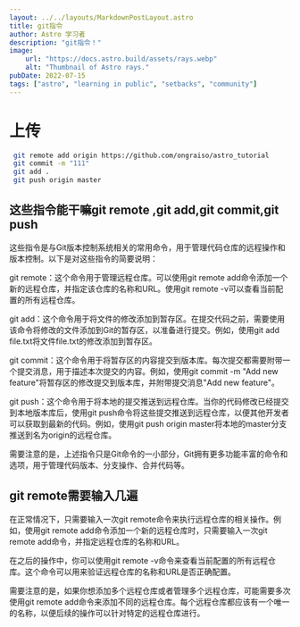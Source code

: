 ```yaml
---
layout: ../../layouts/MarkdownPostLayout.astro
title: git指令
author: Astro 学习者
description: "git指令！"
image:
    url: "https://docs.astro.build/assets/rays.webp"
    alt: "Thumbnail of Astro rays."
pubDate: 2022-07-15
tags: ["astro", "learning in public", "setbacks", "community"]
---
```


# 上传

```bash
 git remote add origin https://github.com/ongraiso/astro_tutorial
 git commit -m "111"
 git add .
 git push origin master
 ```

## 这些指令能干嘛git remote ,git add,git commit,git push

这些指令是与Git版本控制系统相关的常用命令，用于管理代码仓库的远程操作和版本控制。以下是对这些指令的简要说明：

git remote：这个命令用于管理远程仓库。可以使用git remote add命令添加一个新的远程仓库，并指定该仓库的名称和URL。使用git remote -v可以查看当前配置的所有远程仓库。

git add：这个命令用于将文件的修改添加到暂存区。在提交代码之前，需要使用该命令将修改的文件添加到Git的暂存区，以准备进行提交。例如，使用git add file.txt将文件file.txt的修改添加到暂存区。

git commit：这个命令用于将暂存区的内容提交到版本库。每次提交都需要附带一个提交消息，用于描述本次提交的内容。例如，使用git commit -m "Add new feature"将暂存区的修改提交到版本库，并附带提交消息"Add new feature"。

git push：这个命令用于将本地的提交推送到远程仓库。当你的代码修改已经提交到本地版本库后，使用git push命令将这些提交推送到远程仓库，以便其他开发者可以获取到最新的代码。例如，使用git push origin master将本地的master分支推送到名为origin的远程仓库。

需要注意的是，上述指令只是Git命令的一小部分，Git拥有更多功能丰富的命令和选项，用于管理代码版本、分支操作、合并代码等。

## git remote需要输入几遍

在正常情况下，只需要输入一次git remote命令来执行远程仓库的相关操作。例如，使用git remote add命令添加一个新的远程仓库时，只需要输入一次git remote add命令，并指定远程仓库的名称和URL。

在之后的操作中，你可以使用git remote -v命令来查看当前配置的所有远程仓库。这个命令可以用来验证远程仓库的名称和URL是否正确配置。

需要注意的是，如果你想添加多个远程仓库或者管理多个远程仓库，可能需要多次使用git remote add命令来添加不同的远程仓库。每个远程仓库都应该有一个唯一的名称，以便后续的操作可以针对特定的远程仓库进行。